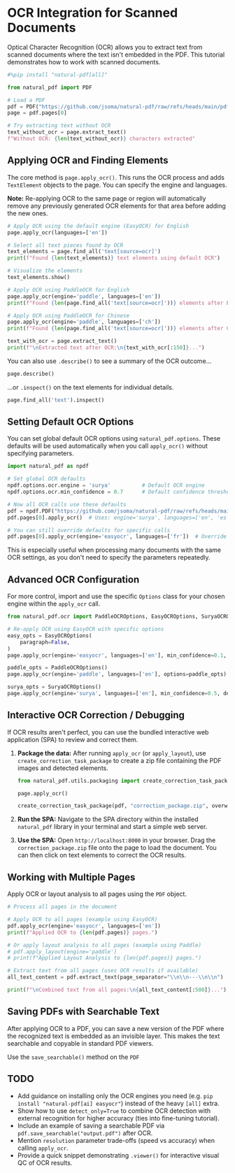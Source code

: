 # OCR Integration for Scanned Documents

Optical Character Recognition (OCR) allows you to extract text from scanned documents where the text isn't embedded in the PDF. This tutorial demonstrates how to work with scanned documents.

```python
#%pip install "natural-pdf[all]"
```

```python
from natural_pdf import PDF

# Load a PDF
pdf = PDF("https://github.com/jsoma/natural-pdf/raw/refs/heads/main/pdfs/needs-ocr.pdf")
page = pdf.pages[0]

# Try extracting text without OCR
text_without_ocr = page.extract_text()
f"Without OCR: {len(text_without_ocr)} characters extracted"
```

## Applying OCR and Finding Elements

The core method is `page.apply_ocr()`. This runs the OCR process and adds `TextElement` objects to the page. You can specify the engine and languages.

**Note:** Re-applying OCR to the same page or region will automatically remove any previously generated OCR elements for that area before adding the new ones.

```python
# Apply OCR using the default engine (EasyOCR) for English
page.apply_ocr(languages=['en'])

# Select all text pieces found by OCR
text_elements = page.find_all('text[source=ocr]')
print(f"Found {len(text_elements)} text elements using default OCR")

# Visualize the elements
text_elements.show()
```

```python
# Apply OCR using PaddleOCR for English
page.apply_ocr(engine='paddle', languages=['en'])
print(f"Found {len(page.find_all('text[source=ocr]'))} elements after English OCR.")

# Apply OCR using PaddleOCR for Chinese
page.apply_ocr(engine='paddle', languages=['ch'])
print(f"Found {len(page.find_all('text[source=ocr]'))} elements after Chinese OCR.")

text_with_ocr = page.extract_text()
print(f"\nExtracted text after OCR:\n{text_with_ocr[:150]}...")
```

You can also use `.describe()` to see a summary of the OCR outcome...

```python
page.describe()
```

...or `.inspect()` on the text elements for individual details.

```python
page.find_all('text').inspect()
```

## Setting Default OCR Options

You can set global default OCR options using `natural_pdf.options`. These defaults will be used automatically when you call `apply_ocr()` without specifying parameters.

```python
import natural_pdf as npdf

# Set global OCR defaults
npdf.options.ocr.engine = 'surya'          # Default OCR engine
npdf.options.ocr.min_confidence = 0.7      # Default confidence threshold

# Now all OCR calls use these defaults
pdf = npdf.PDF("https://github.com/jsoma/natural-pdf/raw/refs/heads/main/pdfs/needs-ocr.pdf")
pdf.pages[0].apply_ocr()  # Uses: engine='surya', languages=['en', 'es'], min_confidence=0.7

# You can still override defaults for specific calls
pdf.pages[0].apply_ocr(engine='easyocr', languages=['fr'])  # Override engine and languages
```

This is especially useful when processing many documents with the same OCR settings, as you don't need to specify the parameters repeatedly.

## Advanced OCR Configuration

For more control, import and use the specific `Options` class for your chosen engine within the `apply_ocr` call.

```python
from natural_pdf.ocr import PaddleOCROptions, EasyOCROptions, SuryaOCROptions

# Re-apply OCR using EasyOCR with specific options
easy_opts = EasyOCROptions(
    paragraph=False,
)
page.apply_ocr(engine='easyocr', languages=['en'], min_confidence=0.1, options=easy_opts)

paddle_opts = PaddleOCROptions()
page.apply_ocr(engine='paddle', languages=['en'], options=paddle_opts)

surya_opts = SuryaOCROptions()
page.apply_ocr(engine='surya', languages=['en'], min_confidence=0.5, detect_only=True, options=surya_opts)
```

## Interactive OCR Correction / Debugging

If OCR results aren't perfect, you can use the bundled interactive web application (SPA) to review and correct them.

1.  **Package the data:**
    After running `apply_ocr` (or `apply_layout`), use `create_correction_task_package` to create a zip file containing the PDF images and detected elements.

    ```python
    from natural_pdf.utils.packaging import create_correction_task_package

    page.apply_ocr()

    create_correction_task_package(pdf, "correction_package.zip", overwrite=True)
    ```

2.  **Run the SPA:**
    Navigate to the SPA directory within the installed `natural_pdf` library in your terminal and start a simple web server.

3.  **Use the SPA:**
    Open `http://localhost:8000` in your browser. Drag the `correction_package.zip` file onto the page to load the document. You can then click on text elements to correct the OCR results.


## Working with Multiple Pages

Apply OCR or layout analysis to all pages using the `PDF` object.

```python
# Process all pages in the document

# Apply OCR to all pages (example using EasyOCR)
pdf.apply_ocr(engine='easyocr', languages=['en'])
print(f"Applied OCR to {len(pdf.pages)} pages.")

# Or apply layout analysis to all pages (example using Paddle)
# pdf.apply_layout(engine='paddle')
# print(f"Applied Layout Analysis to {len(pdf.pages)} pages.")

# Extract text from all pages (uses OCR results if available)
all_text_content = pdf.extract_text(page_separator="\\n\\n---\\n\\n")

print(f"\nCombined text from all pages:\n{all_text_content[:500]}...")
```

## Saving PDFs with Searchable Text

After applying OCR to a PDF, you can save a new version of the PDF where the recognized text is embedded as an invisible layer. This makes the text searchable and copyable in standard PDF viewers.

Use the `save_searchable()` method on the `PDF`

## TODO

* Add guidance on installing only the OCR engines you need (e.g. `pip install "natural-pdf[ai] easyocr"`) instead of the heavy `[all]` extra.
* Show how to use `detect_only=True` to combine OCR detection with external recognition for higher accuracy (ties into fine-tuning tutorial).
* Include an example of saving a searchable PDF via `pdf.save_searchable("output.pdf")` after OCR.
* Mention `resolution` parameter trade-offs (speed vs accuracy) when calling `apply_ocr`.
* Provide a quick snippet demonstrating `.viewer()` for interactive visual QC of OCR results.
